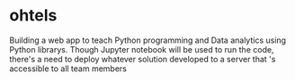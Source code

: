 # ohtels

Building a web app to teach Python programming and Data analytics using Python librarys.   Though Jupyter notebook will be used to run the code, 
there's a need to deploy whatever solution developed to a server that 's accessible to all team members
